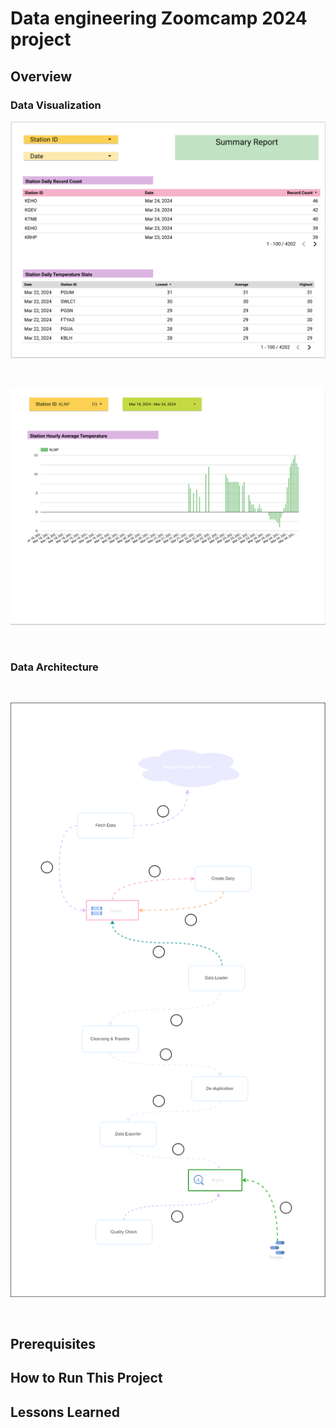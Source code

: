 # Data engineering Zoomcamp 2024 project

## Overview

### Data Visualization

![data visualization 01](./docs/data_visualization_01.png)

<br>

![data visualization 02](./docs/data_visualization_02.png)

<br>


### Data Architecture

<br>

![data architectures](./docs/data_architecture.svg)

<br>


## Prerequisites


## How to Run This Project



## Lessons Learned

